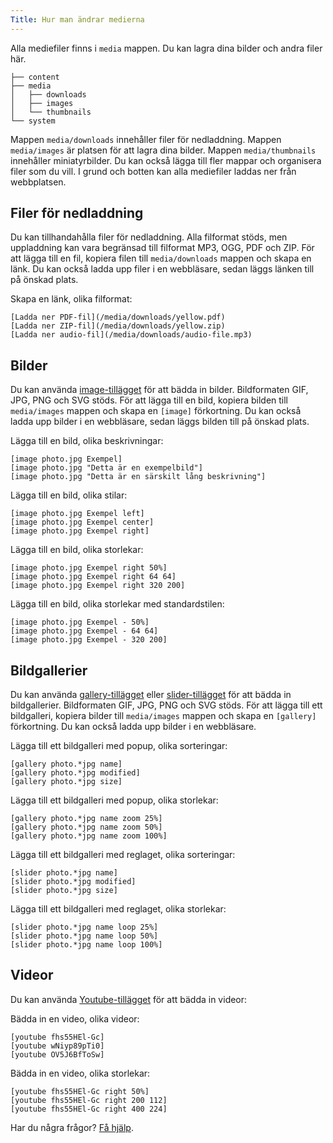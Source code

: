 ```yaml
---
Title: Hur man ändrar medierna
---
```

Alla mediefiler finns i `media` mappen. Du kan lagra dina bilder och andra filer här. 

``` box-drawing {aria-hidden=true}
├── content
├── media
│   ├── downloads
│   ├── images
│   └── thumbnails
└── system
```

Mappen `media/downloads` innehåller filer för nedladdning. Mappen `media/images` är platsen för att lagra dina bilder. Mappen `media/thumbnails` innehåller miniatyrbilder. Du kan också lägga till fler mappar och organisera filer som du vill. I grund och botten kan alla mediefiler laddas ner från webbplatsen. 

## Filer för nedladdning 

Du kan tillhandahålla filer för nedladdning. Alla filformat stöds, men uppladdning kan vara begränsad till filformat MP3, OGG, PDF och ZIP. För att lägga till en fil, kopiera filen till `media/downloads` mappen och skapa en länk. Du kan också ladda upp filer i en webbläsare, sedan läggs länken till på önskad plats.

Skapa en länk, olika filformat:

    [Ladda ner PDF-fil](/media/downloads/yellow.pdf)
    [Ladda ner ZIP-fil](/media/downloads/yellow.zip)
    [Ladda ner audio-fil](/media/downloads/audio-file.mp3)

## Bilder

Du kan använda [image-tillägget](https://github.com/annaesvensson/yellow-image/tree/main/README-sv.md) för att bädda in bilder. Bildformaten GIF, JPG, PNG och SVG stöds. För att lägga till en bild, kopiera bilden till `media/images` mappen och skapa en `[image]` förkortning. Du kan också ladda upp bilder i en webbläsare, sedan läggs bilden till på önskad plats.

Lägga till en bild, olika beskrivningar:

    [image photo.jpg Exempel]
    [image photo.jpg "Detta är en exempelbild"]
    [image photo.jpg "Detta är en särskilt lång beskrivning"]

Lägga till en bild, olika stilar:

    [image photo.jpg Exempel left]
    [image photo.jpg Exempel center]
    [image photo.jpg Exempel right]

Lägga till en bild, olika storlekar:

    [image photo.jpg Exempel right 50%]
    [image photo.jpg Exempel right 64 64]
    [image photo.jpg Exempel right 320 200]

Lägga till en bild, olika storlekar med standardstilen:

    [image photo.jpg Exempel - 50%]
    [image photo.jpg Exempel - 64 64]
    [image photo.jpg Exempel - 320 200]

## Bildgallerier

Du kan använda [gallery-tillägget](https://github.com/annaesvensson/yellow-gallery/tree/main/README-sv.md) eller [slider-tillägget](https://github.com/annaesvensson/yellow-slider/tree/main/README-sv.md) för att bädda in bildgallerier. Bildformaten GIF, JPG, PNG och SVG stöds. För att lägga till ett bildgalleri, kopiera bilder till `media/images` mappen och skapa en `[gallery]` förkortning. Du kan också ladda upp bilder i en webbläsare.

Lägga till ett bildgalleri med popup, olika sorteringar:

    [gallery photo.*jpg name]
    [gallery photo.*jpg modified]
    [gallery photo.*jpg size]

Lägga till ett bildgalleri med popup, olika storlekar:

    [gallery photo.*jpg name zoom 25%]
    [gallery photo.*jpg name zoom 50%]
    [gallery photo.*jpg name zoom 100%]

Lägga till ett bildgalleri med reglaget, olika sorteringar:

    [slider photo.*jpg name]
    [slider photo.*jpg modified]
    [slider photo.*jpg size]

Lägga till ett bildgalleri med reglaget, olika storlekar:

    [slider photo.*jpg name loop 25%]
    [slider photo.*jpg name loop 50%]
    [slider photo.*jpg name loop 100%]

## Videor

Du kan använda [Youtube-tillägget](https://github.com/annaesvensson/yellow-youtube/tree/main/README-sv.md) för att bädda in videor: 

Bädda in en video, olika videor:

    [youtube fhs55HEl-Gc]
    [youtube wNiyp89pTi0]
    [youtube OV5J6BfToSw]

Bädda in en video, olika storlekar:

    [youtube fhs55HEl-Gc right 50%]
    [youtube fhs55HEl-Gc right 200 112]
    [youtube fhs55HEl-Gc right 400 224]

Har du några frågor? [Få hjälp](.).
